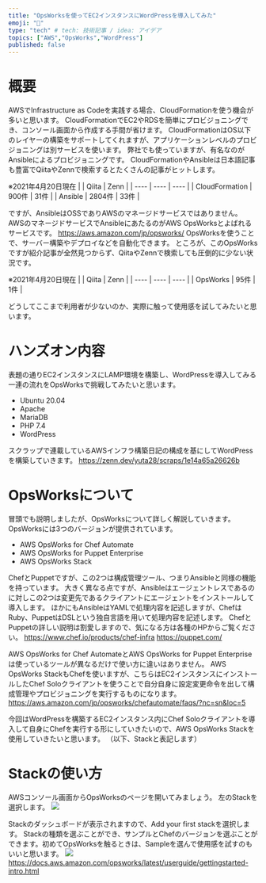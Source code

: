 ```yaml
---
title: "OpsWorksを使ってEC2インスタンスにWordPressを導入してみた"
emoji: "🐀"
type: "tech" # tech: 技術記事 / idea: アイデア
topics: ["AWS","OpsWorks","WordPress"]
published: false
---
```


# 概要
AWSでInfrastructure as Codeを実践する場合、CloudFormationを使う機会が多いと思います。
CloudFormationでEC2やRDSを簡単にプロビジョニングでき、コンソール画面から作成する手間が省けます。
CloudFormationはOS以下のレイヤーの構築をサポートしてくれますが、アプリケーションレベルのプロビジョニングは別サービスを使います。
弊社でも使っていますが、有名なのがAnsibleによるプロビジョニングです。
CloudFormationやAnsibleは日本語記事も豊富でQiitaやZennで検索するとたくさんの記事がヒットします。

※2021年4月20日現在
|                | Qiita  | Zenn |
| ----           | ----   | ---- |
| CloudFormation | 900件  | 31件 |
| Ansible        | 2804件 | 33件 |

ですが、AnsibleはOSSでありAWSのマネージドサービスではありません。
AWSのマネージドサービスでAnsibleにあたるのがAWS OpsWorksとよばれるサービスです。
https://aws.amazon.com/jp/opsworks/
OpsWorksを使うことで、サーバー構築やデプロイなどを自動化できます。
ところが、このOpsWorksですが紹介記事が全然見つからず、QiitaやZennで検索しても圧倒的に少ない状況です。

※2021年4月20日現在
|                | Qiita  | Zenn |
| ----           | ----   | ---- |
| OpsWorks | 95件  | 1件 |

どうしてここまで利用者が少ないのか、実際に触って使用感を試してみたいと思います。

# ハンズオン内容
表題の通りEC2インスタンスにLAMP環境を構築し、WordPressを導入してみる一連の流れをOpsWorksで挑戦してみたいと思います。

- Ubuntu 20.04
- Apache
- MariaDB
- PHP 7.4
- WordPress

スクラップで連載しているAWSインフラ構築日記の構成を基にしてWordPressを構築していきます。
https://zenn.dev/yuta28/scraps/1e14a65a26626b

# OpsWorksについて
冒頭でも説明しましたが、OpsWorksについて詳しく解説していきます。
OpsWorksには3つのバージョンが提供されています。

- AWS OpsWorks for Chef Automate
- AWS OpsWorks for Puppet Enterprise
- AWS OpsWorks Stack

ChefとPuppetですが、この2つは構成管理ツール、つまりAnsibleと同様の機能を持っています。
大きく異なる点ですが、Ansibleはエージェントレスであるのに対しこの2つは変更先であるクライアントにエージェントをインストールして導入します。
ほかにもAnsibleはYAMLで処理内容を記述しますが、ChefはRuby、PuppetはDSLという独自言語を用いて処理内容を記述します。
ChefとPuppetの詳しい説明は割愛しますので、気になる方は各種のHPからご覧ください。
https://www.chef.io/products/chef-infra
https://puppet.com/

AWS OpsWorks for Chef AutomateとAWS OpsWorks for Puppet Enterpriseは使っているツールが異なるだけで使い方に違いはありません。
AWS OpsWorks StackもChefを使いますが、こちらはEC2インスタンスにインストールしたChef Soloクライアントを使うことで自分自身に設定変更命令を出して構成管理やプロビジョニングを実行するものになります。
https://aws.amazon.com/jp/opsworks/chefautomate/faqs/?nc=sn&loc=5

今回はWordPressを構築するEC2インスタンス内にChef Soloクライアントを導入して自身にChefを実行する形にしていきたいので、AWS OpsWorks Stackを使用していきたいと思います。
（以下、Stackと表記します）

# Stackの使い方
AWSコンソール画面からOpsWorksのページを開いてみましょう。
左のStackを選択します。
![](https://storage.googleapis.com/zenn-user-upload/mjbaiuq66vpnquhdd1iiz0aqjkbq)

Stackのダッシュボードが表示されますので、Add your first stackを選択します。
Stackの種類を選ぶことができ、サンプルとChefのバージョンを選ぶことができます。初めてOpsWorksを触るときは、Sampleを選んで使用感を試すのもいいと思います。
![](https://storage.googleapis.com/zenn-user-upload/5f8ok3g0i4bmoz5wfz1acqvqwn3x)
https://docs.aws.amazon.com/opsworks/latest/userguide/gettingstarted-intro.html

